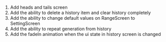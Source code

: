 1. Add heads and tails screen
2. Add the ability to delete a history item and clear history completely
3. Add the ability to change default values on RangeScreen to SettingScreen
4. Add the ability to repeat generation from history
5. Add the fadeIn animation when the ui state in history screen is changed